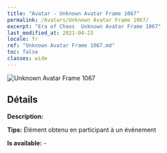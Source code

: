 ```yaml
---
title: "Avatar - Unknown Avatar Frame 1067"
permalink: /Avatars/Unknown Avatar Frame 1067/
excerpt: "Era of Chaos  Unknown Avatar Frame 1067"
last_modified_at: 2021-04-23
locale: fr
ref: "Unknown Avatar Frame 1067.md"
toc: false
classes: wide
---
```

 ![Unknown Avatar Frame 1067](/images/a/avatarFrame_67.png)

## Détails

 **Description:**  

 **Tips:** Élément obtenu en participant à un événement 

 **Is available:**  - 

